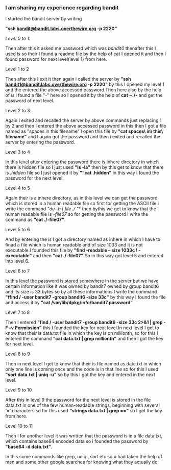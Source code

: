 ### I am sharing my experience regarding bandit
I started the bandit server by writing

**"ssh bandit@bandit.labs.overthewire.org -p 2220"**

_Level 0 to 1:_

Then after this it asked me password  which was *bandit0* thenafter this I used *ls* so their I found a readme file by the help of cat I opened it and then I found password for next level(level 1) from here.

Level 1 to 2

Then after this I exit it then again i called the server by **"ssh bandit1@bandit.labs.overthewire.org -p 2220"** by this I opened my level 1 and the entered the above accessed password.Then here also by the help of *ls* i found a file "-" here so I opened it by the help of **cat ~./-** and get the password of next level.

Level 2 to 3

Again I exited and recalled the server by above commands just replacing 1 by 2 and then I entered the above accessed password in this then I got a file named as "spaces in this filename" I open this file by **"cat spaces\ in\ this\ filename"** and I again got the password and then i exited and recalled the server by entering the password.

Level 3 to 4

In this level after entering the password there is inhere directory in which there is hidden file so I just used **"ls -la"** then by this get to know that there is *.hidden* file so I just opened it by **""cat .hidden"** in this way I found the password for the next level. 

Level 4 to 5

Again their is a inhere directory, as in this level we can get the password which is stored in a human readable file  so first for getting the ASCII file i write the command **"du -h | file ./* "** then bythis we get to know that the human readable file is *-file07* so for getting the password I write the command as **"cat ./-file07"**.

Level 5 to 6

And by entering the *ls* I got a directory named as inhere in which I have to finad a file which is human readable and of size 1033 and it is not executable.I founded this file by **"find -readable – size 1033c ! -executable"** and then **"cat ./-file07"**.So in this way got level 5 and entered into level 6.

Level 6 to 7

In this level the password is stored somewhere in the server but we have certain information like it was owned by bandit7 owned by group bandit6 and its size is 33 bytes so by all these informations I write the command **"ffind / -user bandit7 -group bandit6 -size 33c"** by this way I found the file and access it by **"cat /var/lib/dpkg/info/bandit7.password"**

Level 7 to 8

Then I entered  **"find / -user bandit7 -group bandit6 -size 33c 2>&1 | grep -F -v Permission"** this I founded the key for next level.In next level I get to know that their is data.txt file in which the key is on millionth, so for this I entered the command **"cat data.txt | grep millionth"** and then I got the key for next level.

Level 8 to 9

Then in next level I get to know that their is file named as data.txt in which only one line is coming once and the code is in that line so for this I used **"sort data.txt | uniq -u"** so by this I got the key and entered in the next level.

Level 9 to 10

After this in level 9 the password for the next level is stored in the file data.txt in one of the few human-readable strings, beginning with several ‘=’ characters so for this used **"strings data.txt | grep =="** so I get the key from here.

Level 10 to 11

Then I for another level it was written that the password is in a file data.txt, which contains base64 encoded data so i founded the password by **"base64 -d data.txt"**.



In this some commands like grep, uniq , sort etc so u had taken the help of man and some other google searches for knowing what they actually do.

